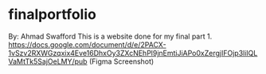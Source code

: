 # finalportfolio
By: Ahmad Swafford
This is a website done for my final part 1.
https://docs.google.com/document/d/e/2PACX-1vSzv2RXWGzqxix4Eve16DhxOy3ZXcNEhPl9jnEmtiJiAPo0xZergjIFOjp3liIQLVaMtTk5SajOeLMY/pub (Figma Screenshot)
